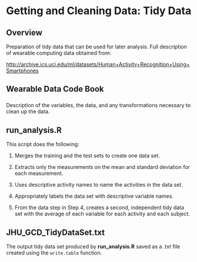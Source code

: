 # Getting and Cleaning Data: Tidy Data
## Overview
Preparation of tidy data that can be used for later analysis. Full description of wearable computing data obtained from:

http://archive.ics.uci.edu/ml/datasets/Human+Activity+Recognition+Using+Smartphones

## Wearable Data Code Book
### 
Description of the variables, the data, and any transformations necessary to clean up the data.

## run_analysis.R
This script does the following:

1. Merges the training and the test sets to create one data set.

2. Extracts only the measurements on the mean and standard deviation for each measurement.

3. Uses descriptive activity names to name the activities in the data set.

4. Appropriately labels the data set with descriptive variable names.

5. From the data step in Step 4, creates a second, independent tidy data set with the average of each variable for each activity and each subject.

## JHU_GCD_TidyDataSet.txt
The output tidy data set produced by **run_analysis.R** saved as a .txt file created using the `write.table` function.
